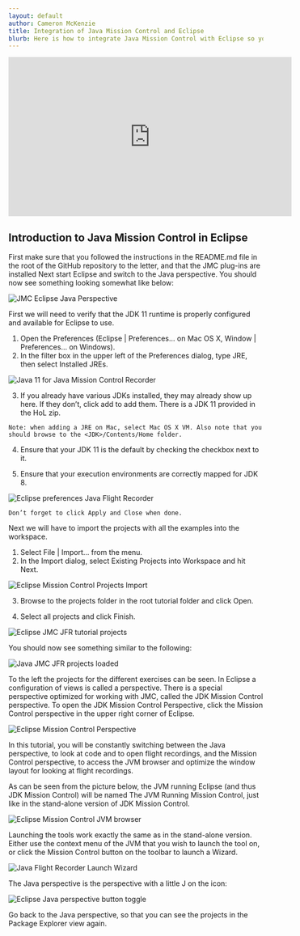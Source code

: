 ```yaml
---
layout: default
author: Cameron McKenzie
title: Integration of Java Mission Control and Eclipse
blurb: Here is how to integrate Java Mission Control with Eclipse so you can profile your JVM and troubleshoot performance problems.
---
```


<iframe width="560" height="315" src="https://www.youtube.com/embed/E3gxhuATmHs" frameborder="0" allow="accelerometer; autoplay; clipboard-write; encrypted-media; gyroscope; picture-in-picture" allowfullscreen></iframe>

<a id="markdown-exercise-1b--starting-jmc-in-eclipse" name="exercise-1b--starting-jmc-in-eclipse"></a>

## Introduction to Java Mission Control in Eclipse

First make sure that you followed the instructions in the README.md file in the root
of the GitHub repository to the letter, and that the JMC plug-ins are installed Next
start Eclipse and switch to the Java perspective. You should now see something
looking somewhat like below:


<img src="/assets/eclipse-java-perspective.png" class="img-fluid" alt="JMC Eclipse Java Perspective"/>

First we will need to verify that the JDK 11 runtime is properly configured and
available for Eclipse to use.

1. Open the Preferences (Eclipse | Preferences... on Mac OS X, Window |
    Preferences... on Windows).
2. In the filter box in the upper left of the Preferences dialog, type JRE, then
    select Installed JREs.


<img src="/assets/eclipse-preferences-installed-jres.png" class="img-fluid" alt="Java 11 for Java Mission Control Recorder"/>

3. If you already have various JDKs installed, they may already show up here. If
    they don’t, click add to add them. There is a JDK 11 provided in the HoL zip.

```
Note: when adding a JRE on Mac, select Mac OS X VM. Also note that you
should browse to the <JDK>/Contents/Home folder.
```
4. Ensure that your JDK 11 is the default by checking the checkbox next to it.

5. Ensure that your execution environments are correctly mapped for JDK 8.

<img src="/assets/eclipse-preferences-execution-environments.png" class="img-fluid" alt="Eclipse preferences Java Flight Recorder"/>

```
Don’t forget to click Apply and Close when done.
```

Next we will have to import the projects with all the examples into the workspace.

1. Select File | Import... from the menu.
2. In the Import dialog, select Existing Projects into Workspace and hit Next.


<img src="/assets/eclipse-import-existing-projects.png" class="img-fluid" alt="Eclipse Mission Control Projects Import"/>

3. Browse to the projects folder in the root tutorial folder and click Open.

4. Select all projects and click Finish.


<img src="/assets/eclipse-import-tutorial-all-projects.png" class="img-fluid" alt="Eclipse JMC JFR tutorial projects"/>

You should now see something similar to the following:

<img src="/assets/eclipse-workspace-projects-loaded.png" class="img-fluid" alt="Java JMC JFR projects loaded"/>

To the left the projects for the different exercises can be seen. In Eclipse a
configuration of views is called a perspective. There is a special perspective
optimized for working with JMC, called the JDK Mission Control perspective. To
open the JDK Mission Control Perspective, click the Mission Control perspective in
the upper right corner of Eclipse.


<img src="/assets/eclipse-jmc-perspective-button-toggle.png" class="img-fluid" alt="Eclipse Mission Control Perspective"/>

In this tutorial, you will be constantly switching between the Java perspective, to look
at code and to open flight recordings, and the Mission Control perspective, to access
the JVM browser and optimize the window layout for looking at flight recordings.

As can be seen from the picture below, the JVM running Eclipse (and thus JDK
Mission Control) will be named The JVM Running Mission Control, just like in the
stand-alone version of JDK Mission Control.


<img src="/assets/eclipse-jmc-perspective-jvm-browser.png" class="img-fluid" alt="Eclipse Mission Control JVM browser"/>

Launching the tools work exactly the same as in the stand-alone version. Either use
the context menu of the JVM that you wish to launch the tool on, or click the Mission
Control button on the toolbar to launch a Wizard.


<img src="/assets/eclipse-jmc-launch-wizard-jfr.png" class="img-fluid" alt="Java Flight Recorder Launch Wizard"/>

The Java perspective is the perspective with a little J on the icon:

<img src="/assets/eclipse-java-perspective-button-toggle.png" class="img-fluid" alt="Eclipse Java perspective button toggle"/>

Go back to the Java perspective, so that you can see the projects in the Package
Explorer view again.

<a id="markdown-the-jdk-flight-recorder" name="the-jdk-flight-recorder"></a>